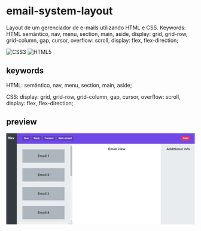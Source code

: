 # email-system-layout
Layout de um gerenciador de e-mails utilizando HTML e CSS. Keywords: HTML semântico, nav, menu, section, main, aside, display: grid, grid-row, grid-column, gap, cursor, overflow: scroll, display: flex, flex-direction;

![CSS3](https://img.shields.io/badge/css3-%231572B6.svg?style=for-the-badge&logo=css3&logoColor=white) ![HTML5](https://img.shields.io/badge/html5-%23E34F26.svg?style=for-the-badge&logo=html5&logoColor=white)

## keywords

HTML: semântico, nav, menu, section, main, aside;

CSS: display: grid, grid-row, grid-column, gap, cursor, overflow: scroll, display: flex, flex-direction;

## preview

![preview](https://github.com/scaramuzza/email-system-layout/blob/main/email-system-layout.png)
